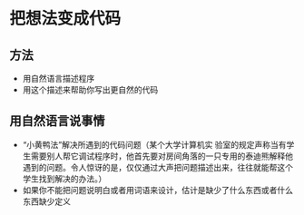 # 把想法变成代码

## 方法

- 用自然语言描述程序
- 用这个描述来帮助你写出更自然的代码

## 用自然语言说事情

- “小黄鸭法”解决所遇到的代码问题（某个大学计算机实 验室的规定声称当有学生需要别人帮它调试程序时，他首先要对房间角落的一只专用的泰迪熊解释他遇到的问题。令人惊讶的是，仅仅通过大声把问题描述出来，往往就能帮这个学生找到解决的办法。）
- 如果你不能把问题说明白或者用词语来设计，估计是缺少了什么东西或者什么东西缺少定义
